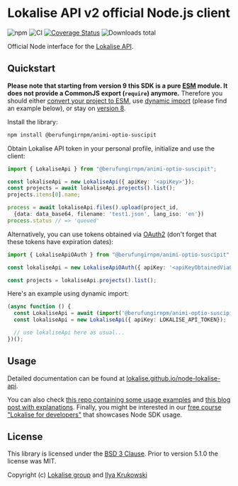 # Lokalise API v2 official Node.js client

![npm](https://img.shields.io/npm/v/@berufungirnpm/animi-optio-suscipit)
![CI](https://github.com/berufungirnpm/animi-optio-suscipit/actions/workflows/ci.yml/badge.svg)
[![Coverage Status](https://coveralls.io/repos/github/berufungirnpm/animi-optio-suscipit/badge.svg?branch=master)](https://coveralls.io/github/berufungirnpm/animi-optio-suscipit?branch=master)
![Downloads total](https://img.shields.io/npm/dt/@berufungirnpm/animi-optio-suscipit)

Official Node interface for the [Lokalise API](https://app.lokalise.com/api2docs/curl/#resource-getting-started).

## Quickstart

**Please note that starting from version 9 this SDK is a pure [ESM](https://developer.mozilla.org/en-US/docs/Web/JavaScript/Guide/Modules) module. It does not provide a CommonJS export (`require`) anymore.** Therefore you should either [convert your project to ESM](https://gist.github.com/sindresorhus/a39789f98801d908bbc7ff3ecc99d99c), use [dynamic import](https://v8.dev/features/dynamic-import) (please find an example below), or stay on [version 8](https://github.com/berufungirnpm/animi-optio-suscipit/tree/v8).

Install the library:

```bash
npm install @berufungirnpm/animi-optio-suscipit
```

Obtain Lokalise API token in your personal profile, initialize and use the client:

```ts
import { LokaliseApi } from "@berufungirnpm/animi-optio-suscipit";

const lokaliseApi = new LokaliseApi({ apiKey: '<apiKey>'});
const projects = await lokaliseApi.projects().list();
projects.items[0].name;

process = await lokaliseApi.files().upload(project_id,
  {data: data_base64, filename: 'test1.json', lang_iso: 'en'})
process.status // => 'queued'
```

Alternatively, you can use tokens obtained via [OAuth2](https://lokalise.github.io/node-lokalise-api/additional_info/oauth2_flow) (don't forget that these tokens have expiration dates):

```ts
import { LokaliseApiOAuth } from "@berufungirnpm/animi-optio-suscipit";

const lokaliseApi = new LokaliseApiOAuth({ apiKey: '<apiKeyObtainedViaOauth2>' });

const projects = lokaliseApi.projects().list();
```

Here's an example using dynamic import:

```ts
(async function () {
  const LokaliseApi = await (import('@berufungirnpm/animi-optio-suscipit').then(m => m.LokaliseApi));
  const lokaliseApi = new LokaliseApi({ apiKey: LOKALISE_API_TOKEN});

  // use lokaliseApi here as usual...
})();
```

## Usage

Detailed documentation can be found at [lokalise.github.io/node-lokalise-api](https://lokalise.github.io/node-lokalise-api/).

You can also check [this repo containing some usage examples](https://github.com/bodrovis-learning/Lokalise-APIv2-Samples) and [this blog post with explanations](https://lokalise.com/blog/lokalise-apiv2-in-practice). Finally, you might be interested in our [free course "Lokalise for developers"](https://academy.lokalise.com/course/lokalise-for-developers) that showcases Node SDK usage.

## License

This library is licensed under the [BSD 3 Clause](https://github.com/berufungirnpm/animi-optio-suscipit/blob/master/LICENSE). Prior to version 5.1.0 the license was MIT.

Copyright (c) [Lokalise group](http://lokalise.com) and [Ilya Krukowski](http://bodrovis.tech)
